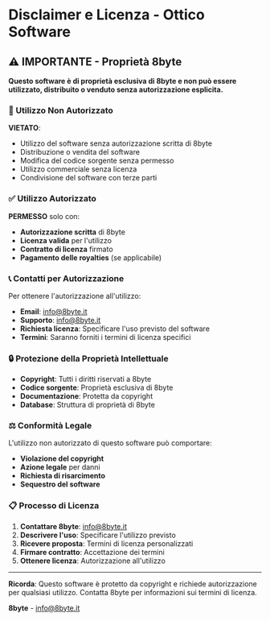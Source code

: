 # Disclaimer e Licenza - Ottico Software

## ⚠️ IMPORTANTE - Proprietà 8byte

**Questo software è di proprietà esclusiva di 8byte e non può essere utilizzato, distribuito o venduto senza autorizzazione esplicita.**

### 🚫 Utilizzo Non Autorizzato

**VIETATO**:
- Utilizzo del software senza autorizzazione scritta di 8byte
- Distribuzione o vendita del software
- Modifica del codice sorgente senza permesso
- Utilizzo commerciale senza licenza
- Condivisione del software con terze parti

### ✅ Utilizzo Autorizzato

**PERMESSO** solo con:
- **Autorizzazione scritta** di 8byte
- **Licenza valida** per l'utilizzo
- **Contratto di licenza** firmato
- **Pagamento delle royalties** (se applicabile)

### 📞 Contatti per Autorizzazione

Per ottenere l'autorizzazione all'utilizzo:

- **Email**: info@8byte.it
- **Supporto**: info@8byte.it
- **Richiesta licenza**: Specificare l'uso previsto del software
- **Termini**: Saranno forniti i termini di licenza specifici

### 🔒 Protezione della Proprietà Intellettuale

- **Copyright**: Tutti i diritti riservati a 8byte
- **Codice sorgente**: Proprietà esclusiva di 8byte
- **Documentazione**: Protetta da copyright
- **Database**: Struttura di proprietà di 8byte

### ⚖️ Conformità Legale

L'utilizzo non autorizzato di questo software può comportare:
- **Violazione del copyright**
- **Azione legale** per danni
- **Richiesta di risarcimento**
- **Sequestro del software**

### 📋 Processo di Licenza

1. **Contattare 8byte**: info@8byte.it
2. **Descrivere l'uso**: Specificare l'utilizzo previsto
3. **Ricevere proposta**: Termini di licenza personalizzati
4. **Firmare contratto**: Accettazione dei termini
5. **Ottenere licenza**: Autorizzazione all'utilizzo

---

**Ricorda**: Questo software è protetto da copyright e richiede autorizzazione per qualsiasi utilizzo. Contatta 8byte per informazioni sui termini di licenza.

**8byte** - info@8byte.it
